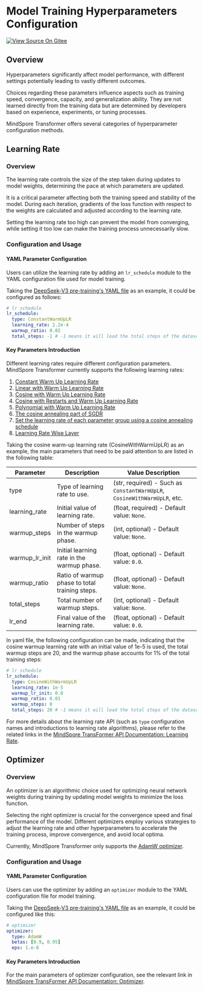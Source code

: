 # Model Training Hyperparameters Configuration

[![View Source On Gitee](https://mindspore-website.obs.cn-north-4.myhuaweicloud.com/website-images/master/resource/_static/logo_source_en.svg)](https://gitee.com/mindspore/docs/blob/master/docs/mindformers/docs/source_en/function/training_hyperparameters.md)

## Overview

Hyperparameters significantly affect model performance, with different settings potentially leading to vastly different outcomes.

Choices regarding these parameters influence aspects such as training speed, convergence, capacity, and generalization ability. They are not learned directly from the training data but are determined by developers based on experience, experiments, or tuning processes.

MindSpore Transformer offers several categories of hyperparameter configuration methods.

## Learning Rate

### Overview

The learning rate controls the size of the step taken during updates to model weights, determining the pace at which parameters are updated.

It is a critical parameter affecting both the training speed and stability of the model. During each iteration, gradients of the loss function with respect to the weights are calculated and adjusted according to the learning rate.

Setting the learning rate too high can prevent the model from converging, while setting it too low can make the training process unnecessarily slow.

### Configuration and Usage

#### YAML Parameter Configuration

Users can utilize the learning rate by adding an `lr_schedule` module to the YAML configuration file used for model training.

Taking the [DeepSeek-V3 pre-training's YAML file](https://gitee.com/mindspore/mindformers/blob/dev/research/deepseek3/deepseek3_671b/pretrain_deepseek3_671b.yaml#L31) as an example, it could be configured as follows:

```yaml
# lr schedule
lr_schedule:
  type: ConstantWarmUpLR
  learning_rate: 2.2e-4
  warmup_ratio: 0.02
  total_steps: -1 # -1 means it will load the total steps of the dataset
```

#### Key Parameters Introduction

Different learning rates require different configuration parameters. MindSpore Transformer currently supports the following learning rates:

1. [Constant Warm Up Learning Rate](https://www.mindspore.cn/mindformers/docs/en/dev/core/mindformers.core.ConstantWarmUpLR.html)
2. [Linear with Warm Up Learning Rate](https://www.mindspore.cn/mindformers/docs/en/dev/core/mindformers.core.LinearWithWarmUpLR.html)
3. [Cosine with Warm Up Learning Rate](https://www.mindspore.cn/mindformers/docs/en/dev/core/mindformers.core.CosineWithWarmUpLR.html)
4. [Cosine with Restarts and Warm Up Learning Rate](https://www.mindspore.cn/mindformers/docs/en/dev/core/mindformers.core.CosineWithRestartsAndWarmUpLR.html)
5. [Polynomial with Warm Up Learning Rate](https://www.mindspore.cn/mindformers/docs/en/dev/core/mindformers.core.PolynomialWithWarmUpLR.html)
6. [The cosine annealing part of SGDR](https://www.mindspore.cn/mindformers/docs/en/dev/core/mindformers.core.CosineAnnealingLR.html)
7. [Set the learning rate of each parameter group using a cosine annealing schedule](https://www.mindspore.cn/mindformers/docs/en/dev/core/mindformers.core.CosineAnnealingWarmRestarts.html)
8. [Learning Rate Wise Layer](https://www.mindspore.cn/mindformers/docs/en/dev/core/mindformers.core.LearningRateWiseLayer.html)

Taking the cosine warm-up learning rate (CosineWithWarmUpLR) as an example, the main parameters that need to be paid attention to are listed in the following table:

| Parameter      | Description                                    | Value Description                                                        |
|----------------|------------------------------------------------|--------------------------------------------------------------------------|
| type           | Type of learning rate to use.                  | (str, required) - Such as `ConstantWarmUpLR`, `CosineWithWarmUpLR`, etc. |
| learning_rate  | Initial value of learning rate.                | (float, required) - Default value: `None`.                               |
| warmup_steps   | Number of steps in the warmup phase.           | (int, optional) - Default value: `None`.                                 |
| warmup_lr_init | Initial learning rate in the warmup phase.     | (float, optional) - Default value: `0.0`.                                |
| warmup_ratio   | Ratio of warmup phase to total training steps. | (float, optional) - Default value: `None`.                               |
| total_steps    | Total number of warmup steps.                  | (int, optional) - Default value: `None`.                                 |
| lr_end         | Final value of the learning rate.              | (float, optional) - Default value: `0.0`.                                |

In yaml file, the following configuration can be made, indicating that the cosine warmup learning rate with an initial value of 1e-5 is used, the total warmup steps are 20, and the warmup phase accounts for 1% of the total training steps:

```yaml
# lr schedule
lr_schedule:
  type: CosineWithWarmUpLR
  learning_rate: 1e-5
  warmup_lr_init: 0.0
  warmup_ratio: 0.01
  warmup_steps: 0
  total_steps: 20 # -1 means it will load the total steps of the dataset
```

For more details about the learning rate API (such as `type` configuration names and introductions to learning rate algorithms), please refer to the related links in the [MindSpore TransFormer API Documentation: Learning Rate](https://www.mindspore.cn/mindformers/docs/en/dev/mindformers.core.html#learning-rate).

## Optimizer

### Overview

An optimizer is an algorithmic choice used for optimizing neural network weights during training by updating model weights to minimize the loss function.

Selecting the right optimizer is crucial for the convergence speed and final performance of the model. Different optimizers employ various strategies to adjust the learning rate and other hyperparameters to accelerate the training process, improve convergence, and avoid local optima.

Currently, MindSpore Transformer only supports the [AdamW optimizer](https://www.mindspore.cn/mindformers/docs/en/dev/mindformers.core.html#optimizer).

### Configuration and Usage

#### YAML Parameter Configuration

Users can use the optimizer by adding an `optimizer` module to the YAML configuration file for model training.

Taking the [DeepSeek-V3 pre-training's YAML file](https://gitee.com/mindspore/mindformers/blob/dev/research/deepseek3/deepseek3_671b/pretrain_deepseek3_671b.yaml#L24) as an example, it could be configured like this:

```yaml
# optimizer
optimizer:
  type: AdamW
  betas: [0.9, 0.95]
  eps: 1.e-8
```

#### Key Parameters Introduction

For the main parameters of optimizer configuration, see the relevant link in [MindSpore TransFormer API Documentation: Optimizer](https://www.mindspore.cn/mindformers/docs/en/dev/core/mindformers.core.AdamW.html#mindformers.core.AdamW).